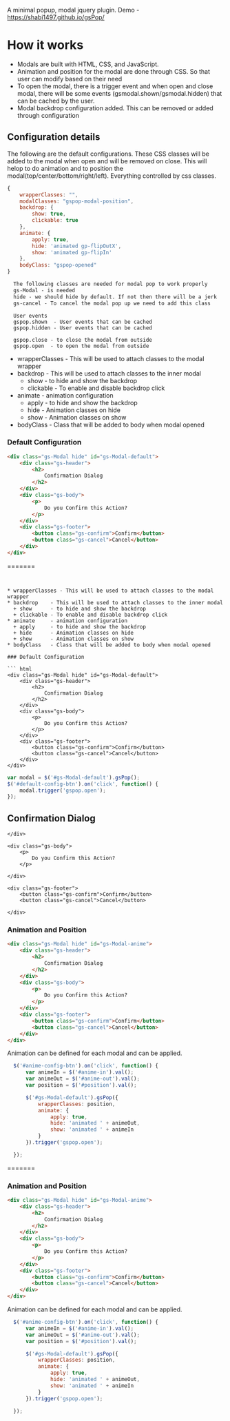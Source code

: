 
A minimal popup, modal jquery plugin. Demo - https://shabi1497.github.io/gsPop/
# How it works

*   Modals are built with HTML, CSS, and JavaScript.
*   Animation and position for the modal are done through CSS. So that user can modify based on their need
*   To open the modal, there is a trigger event and when open and close modal, there will be some events (gsmodal.shown/gsmodal.hidden) that can be cached by the user.
*   Modal backdrop configuration added. This can be removed or added through configuration

## Configuration details

The following are the default configurations. These CSS classes will be added to the modal when open and will be removed on close.
This will helop to do animation and to position the modal(top/center/bottom/right/left). Everything controlled by css classes.

``` js
{
    wrapperClasses: "",
    modalClasses: "gspop-modal-position",
    backdrop: {
        show: true,
        clickable: true
    },
    animate: {
        apply: true,
        hide: 'animated gp-flipOutX',
        show: 'animated gp-flipIn'
    },
    bodyClass: "gspop-opened"
}
```

``` html
  The following classes are needed for modal pop to work properly
  gs-Modal - is needed
  hide - we should hide by default. If not then there will be a jerk
  gs-cancel - To cancel the modal pop up we need to add this class
```
``` Events
  User events
  gspop.shown  - User events that can be cached
  gspop.hidden - User events that can be cached
  
  gspop.close - to close the modal from outside
  gspop.open  - to open the modal from outside
```
* wrapperClasses - This will be used to attach classes to the modal wrapper
* backdrop    - This will be used to attach classes to the inner modal
  + show      - to hide and show the backdrop
  + clickable - To enable and disable backdrop click
* animate     - animation configuration
  + apply     - to hide and show the backdrop
  + hide      - Animation classes on hide
  + show      - Animation classes on show
* bodyClass   - Class that will be added to body when modal opened

### Default Configuration

``` html
<div class="gs-Modal hide" id="gs-Modal-default">
    <div class="gs-header">
        <h2>
            Confirmation Dialog
        </h2>
    </div>
    <div class="gs-body">
        <p>
            Do you Confirm this Action?
        </p>
    </div>
    <div class="gs-footer">
        <button class="gs-confirm">Confirm</button>
        <button class="gs-cancel">Cancel</button>
    </div>
</div>
```

=======
```


* wrapperClasses - This will be used to attach classes to the modal wrapper
* backdrop    - This will be used to attach classes to the inner modal
  + show      - to hide and show the backdrop
  + clickable - To enable and disable backdrop click
* animate     - animation configuration
  + apply     - to hide and show the backdrop
  + hide      - Animation classes on hide
  + show      - Animation classes on show
* bodyClass   - Class that will be added to body when modal opened

### Default Configuration

``` html
<div class="gs-Modal hide" id="gs-Modal-default">
    <div class="gs-header">
        <h2>
            Confirmation Dialog
        </h2>
    </div>
    <div class="gs-body">
        <p>
            Do you Confirm this Action?
        </p>
    </div>
    <div class="gs-footer">
        <button class="gs-confirm">Confirm</button>
        <button class="gs-cancel">Cancel</button>
    </div>
</div>
```

``` js
var modal = $('#gs-Modal-default').gsPop();
$('#default-config-btn').on('click', function() {
    modal.trigger('gspop.open');
});
```
<div class="gs-Modal hide" id="gs-Modal-default">
    <div class="gs-header">
        <h2>
            Confirmation Dialog
        </h2>

    </div>

    <div class="gs-body">
        <p>
            Do you Confirm this Action?
        </p>

    </div>

    <div class="gs-footer">
        <button class="gs-confirm">Confirm</button>
        <button class="gs-cancel">Cancel</button>

    </div>

</div>


### Animation and Position

``` html
<div class="gs-Modal hide" id="gs-Modal-anime">
    <div class="gs-header">
        <h2>
            Confirmation Dialog
        </h2>
    </div>
    <div class="gs-body">
        <p>
            Do you Confirm this Action?
        </p>
    </div>
    <div class="gs-footer">
        <button class="gs-confirm">Confirm</button>
        <button class="gs-cancel">Cancel</button>
    </div>
</div>
```

Animation can be defined for each modal and can be applied.

``` js
  $('#anime-config-btn').on('click', function() {
      var animeIn = $('#anime-in').val();
      var animeOut = $('#anime-out').val();
      var position = $('#position').val();

      $('#gs-Modal-default').gsPop({
          wrapperClasses: position,
          animate: {
              apply: true,
              hide: 'animated ' + animeOut,
              show: 'animated ' + animeIn
          }
      }).trigger('gspop.open');

  });
```
=======


### Animation and Position

``` html
<div class="gs-Modal hide" id="gs-Modal-anime">
    <div class="gs-header">
        <h2>
            Confirmation Dialog
        </h2>
    </div>
    <div class="gs-body">
        <p>
            Do you Confirm this Action?
        </p>
    </div>
    <div class="gs-footer">
        <button class="gs-confirm">Confirm</button>
        <button class="gs-cancel">Cancel</button>
    </div>
</div>
```

Animation can be defined for each modal and can be applied.

``` js
  $('#anime-config-btn').on('click', function() {
      var animeIn = $('#anime-in').val();
      var animeOut = $('#anime-out').val();
      var position = $('#position').val();

      $('#gs-Modal-default').gsPop({
          wrapperClasses: position,
          animate: {
              apply: true,
              hide: 'animated ' + animeOut,
              show: 'animated ' + animeIn
          }
      }).trigger('gspop.open');

  });
```
